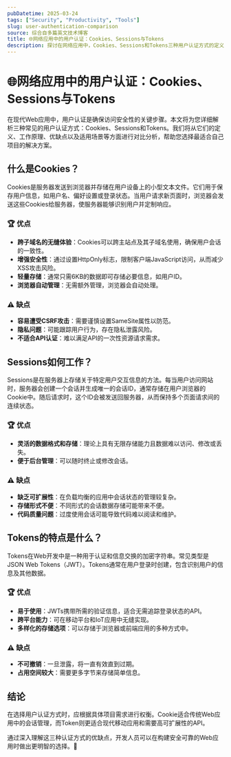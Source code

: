 ```yaml
---
pubDatetime: 2025-03-24
tags: ["Security", "Productivity", "Tools"]
slug: user-authentication-comparison
source: 综合自多篇英文技术博客
title: 🌐网络应用中的用户认证：Cookies、Sessions与Tokens
description: 探讨在网络应用中，Cookies、Sessions和Tokens三种用户认证方式的定义、工作原理及其优缺点，帮助技术人员选择最适合自己项目的解决方案。
---
```


# 🌐网络应用中的用户认证：Cookies、Sessions与Tokens

在现代Web应用中，用户认证是确保访问安全性的关键步骤。本文将为您详细解析三种常见的用户认证方式：Cookies、Sessions和Tokens。我们将从它们的定义、工作原理、优缺点以及适用场景等方面进行对比分析，帮助您选择最适合自己项目的解决方案。

## 什么是Cookies？

Cookies是服务器发送到浏览器并存储在用户设备上的小型文本文件。它们用于保存用户信息，如用户名、偏好设置或登录状态。当用户请求新页面时，浏览器会发送这些Cookies给服务器，使服务器能够识别用户并定制响应。

### 🏆 优点

- **跨子域名的无缝体验**：Cookies可以跨主站点及其子域名使用，确保用户会话的一致性。
- **增强安全性**：通过设置HttpOnly标志，限制客户端JavaScript访问，从而减少XSS攻击风险。
- **轻量存储**：通常只需6KB的数据即可存储必要信息，如用户ID。
- **浏览器自动管理**：无需额外管理，浏览器会自动处理。

### ⚠️ 缺点

- **容易遭受CSRF攻击**：需要谨慎设置SameSite属性以防范。
- **隐私问题**：可能跟踪用户行为，存在隐私泄露风险。
- **不适合API认证**：难以满足API的一次性资源请求需求。

## Sessions如何工作？

Sessions是在服务器上存储关于特定用户交互信息的方法。每当用户访问网站时，服务器会创建一个会话并生成唯一的会话ID，通常存储在用户浏览器的Cookie中。随后请求时，这个ID会被发送回服务器，从而保持多个页面请求间的连续状态。

### 🏆 优点

- **灵活的数据格式和存储**：理论上具有无限存储能力且数据难以访问、修改或丢失。
- **便于后台管理**：可以随时终止或修改会话。

### ⚠️ 缺点

- **缺乏可扩展性**：在负载均衡的应用中会话状态的管理较复杂。
- **存储形式不便**：不同形式的会话数据存储可能带来不便。
- **代码质量问题**：过度使用会话可能导致代码难以阅读和维护。

## Tokens的特点是什么？

Tokens在Web开发中是一种用于认证和信息交换的加密字符串。常见类型是JSON Web Tokens（JWT）。Tokens通常在用户登录时创建，包含识别用户的信息及其他数据。

### 🏆 优点

- **易于使用**：JWTs携带所需的验证信息，适合无需追踪登录状态的API。
- **跨平台能力**：可在移动平台和IoT应用中无缝实现。
- **多样化的存储选项**：可以存储于浏览器或前端应用的多种方式中。

### ⚠️ 缺点

- **不可撤销**：一旦泄露，将一直有效直到过期。
- **占用空间较大**：需要更多字节来存储简单信息。

## 结论

在选择用户认证方式时，应根据具体项目需求进行权衡。Cookie适合传统Web应用中的会话管理，而Token则更适合现代移动应用和需要高可扩展性的API。

通过深入理解这三种认证方式的优缺点，开发人员可以在构建安全可靠的Web应用时做出更明智的选择。🌟

